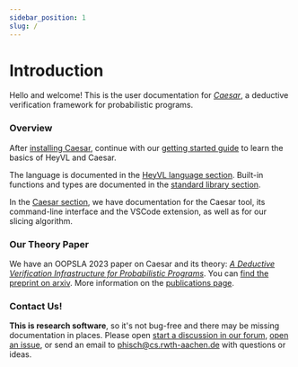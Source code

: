 ```yaml
---
sidebar_position: 1
slug: /
---
```

# Introduction

Hello and welcome!
This is the user documentation for [_Caesar_](https://github.com/moves-rwth/caesar), a deductive verification framework for probabilistic programs.

### Overview

After [installing Caesar](./getting-started/installation.mdx), continue with our [getting started guide](./getting-started/) to learn the basics of HeyVL and Caesar.

The language is documented in the [HeyVL language section](./heyvl/).
Built-in functions and types are documented in the [standard library section](./stdlib/).

In the [Caesar section](./caesar/), we have documentation for the Caesar tool, its command-line interface and the VSCode extension, as well as for our slicing algorithm.

### Our Theory Paper

We have an OOPSLA 2023 paper on Caesar and its theory: [_A Deductive Verification Infrastructure for Probabilistic Programs_](https://doi.org/10.1145/3622870).
You can [find the preprint on arxiv](https://arxiv.org/abs/2309.07781).
More information on the [publications page](./publications.md).

### Contact Us!

**This is research software**, so it's not bug-free and there may be missing documentation in places.
Please open [start a discussion in our forum](https://github.com/moves-rwth/caesar/discussions), [open an issue](https://github.com/moves-rwth/caesar/issues), or send an email to [phisch@cs.rwth-aachen.de](mailto:phisch@cs.rwth-aachen.de) with questions or ideas.
